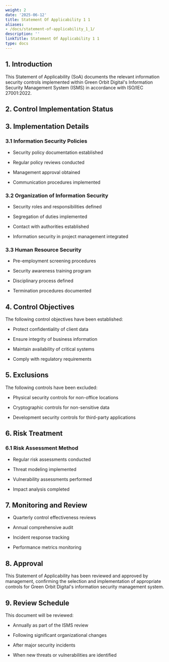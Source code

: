 ```yaml
---
weight: 2
date: '2025-06-12'
title: Statement Of Applicability 1 1
aliases:
- /docs/statement-of-applicability_1_1/
description: ''
linkTitle: Statement Of Applicability 1 1
type: docs
---
```


## 1. Introduction

This Statement of Applicability (SoA) documents the relevant information security controls implemented within Green Orbit Digital's Information Security Management System (ISMS) in accordance with ISO/IEC 27001:2022.

## 2. Control Implementation Status

<!-- Unsupported block type: table -->

<!-- Unsupported block type: table -->

## 3. Implementation Details

### 3.1 Information Security Policies

- Security policy documentation established

- Regular policy reviews conducted

- Management approval obtained

- Communication procedures implemented

### 3.2 Organization of Information Security

- Security roles and responsibilities defined

- Segregation of duties implemented

- Contact with authorities established

- Information security in project management integrated

### 3.3 Human Resource Security

- Pre-employment screening procedures

- Security awareness training program

- Disciplinary process defined

- Termination procedures documented

## 4. Control Objectives

The following control objectives have been established:

- Protect confidentiality of client data

- Ensure integrity of business information

- Maintain availability of critical systems

- Comply with regulatory requirements

## 5. Exclusions

The following controls have been excluded:

- Physical security controls for non-office locations

- Cryptographic controls for non-sensitive data

- Development security controls for third-party applications

## 6. Risk Treatment

### 6.1 Risk Assessment Method

- Regular risk assessments conducted

- Threat modeling implemented

- Vulnerability assessments performed

- Impact analysis completed

## 7. Monitoring and Review

- Quarterly control effectiveness reviews

- Annual comprehensive audit

- Incident response tracking

- Performance metrics monitoring

## 8. Approval

This Statement of Applicability has been reviewed and approved by management, confirming the selection and implementation of appropriate controls for Green Orbit Digital's information security management system.

## 9. Review Schedule

This document will be reviewed:

- Annually as part of the ISMS review

- Following significant organizational changes

- After major security incidents

- When new threats or vulnerabilities are identified
